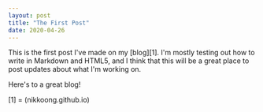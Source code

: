 ```yaml
---
layout: post
title: "The First Post"
date: 2020-04-26
---
```

This is the first post I've made on my [blog][1]. I'm mostly testing out how to write in Markdown and HTML5, and I think that this will be a great place to post updates about what I'm working on.

Here's to a great blog!

[1] = (nikkoong.github.io)
